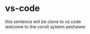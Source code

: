 # vs-code
<p3> this sentence will be clone to vs code </p3>
<br>
welcome to the corvit system peshawer

